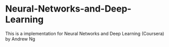 # Neural-Networks-and-Deep-Learning
This is a implementation for Neural Networks and Deep Learning (Coursera) by Andrew Ng
